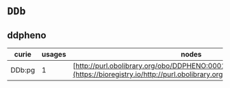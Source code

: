 # `DDb`

## ddpheno

| curie   |   usages | nodes                                                                                                                   |
|---------|----------|-------------------------------------------------------------------------------------------------------------------------|
| DDb:pg  |        1 | [http://purl.obolibrary.org/obo/DDPHENO:0001456](https://bioregistry.io/http://purl.obolibrary.org/obo/DDPHENO:0001456) |
